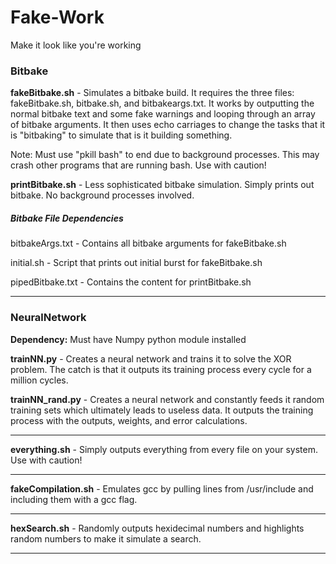 # Fake-Work
Make it look like you're working

### Bitbake

<b>fakeBitbake.sh</b> - Simulates a bitbake build. It requires the three files:
fakeBitbake.sh, bitbake.sh, and bitbakeargs.txt. It works by outputting the
normal bitbake text and some fake warnings and looping through an array of
bitbake arguments. It then uses echo carriages to change the tasks that it is
"bitbaking" to simulate that is it building something.

Note: Must use "pkill bash" to end due to background processes. This may crash
other programs that are running bash. Use with caution!

<b>printBitbake.sh</b> - Less sophisticated bitbake simulation. Simply prints
out bitbake. No background processes involved.

##### Bitbake File Dependencies

bitbakeArgs.txt - Contains all bitbake arguments for fakeBitbake.sh

initial.sh - Script that prints out initial burst for fakeBitbake.sh

pipedBitbake.txt - Contains the content for printBitbake.sh

--------------------------------------------------------------------------------

### NeuralNetwork

<b>Dependency:</b> Must have Numpy python module installed

<b>trainNN.py</b> - Creates a neural network and trains it to solve the XOR
problem. The catch is that it outputs its training process every cycle for
a million cycles.

<b>trainNN_rand.py</b> - Creates a neural network and constantly feeds it
random training sets which ultimately leads to useless data. It outputs the
training process with the outputs, weights, and error calculations.

--------------------------------------------------------------------------------

<b>everything.sh</b> - Simply outputs everything from every file on your system.
Use with caution!

--------------------------------------------------------------------------------

<b>fakeCompilation.sh</b> - Emulates gcc by pulling lines from /usr/include and
including them with a gcc flag.

--------------------------------------------------------------------------------

<b>hexSearch.sh</b> - Randomly outputs hexidecimal numbers and highlights
random numbers to make it simulate a search.

--------------------------------------------------------------------------------
